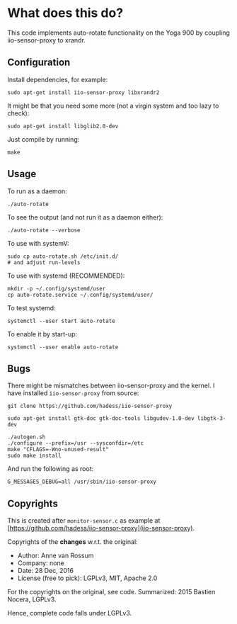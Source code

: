 # What does this do?

This code implements auto-rotate functionality on the Yoga 900 by coupling iio-sensor-proxy to xrandr.

## Configuration

Install dependencies, for example:

	sudo apt-get install iio-sensor-proxy libxrandr2 
	
It might be that you need some more (not a virgin system and too lazy to check):

	sudo apt-get install libglib2.0-dev

Just compile by running:

	make

## Usage

To run as a daemon:

	./auto-rotate

To see the output (and not run it as a daemon either):

	./auto-rotate --verbose

To use with systemV:

	sudo cp auto-rotate.sh /etc/init.d/
	# and adjust run-levels

To use with systemd (RECOMMENDED):

	mkdir -p ~/.config/systemd/user
	cp auto-rotate.service ~/.config/systemd/user/

To test systemd:

	systemctl --user start auto-rotate

To enable it by start-up:

	systemctl --user enable auto-rotate

## Bugs

There might be mismatches between iio-sensor-proxy and the kernel. I have installed `iio-sensor-proxy` from source:

	git clone https://github.com/hadess/iio-sensor-proxy

	sudo apt-get install gtk-doc gtk-doc-tools libgudev-1.0-dev libgtk-3-dev

	./autogen.sh 
	./configure --prefix=/usr --sysconfdir=/etc
	make "CFLAGS=-Wno-unused-result"
	sudo make install

And run the following as root:

	G_MESSAGES_DEBUG=all /usr/sbin/iio-sensor-proxy

## Copyrights

This is created after `monitor-sensor.c` as example at [https://github.com/hadess/iio-sensor-proxy](iio-sensor-proxy). 

Copyrights of the **changes** w.r.t. the original:

* Author: Anne van Rossum
* Company: none
* Date: 28 Dec, 2016
* License (free to pick): LGPLv3, MIT, Apache 2.0

For the copyrights on the original, see code. Summarized: 2015 Bastien Nocera, LGPLv3.

Hence, complete code falls under LGPLv3.
